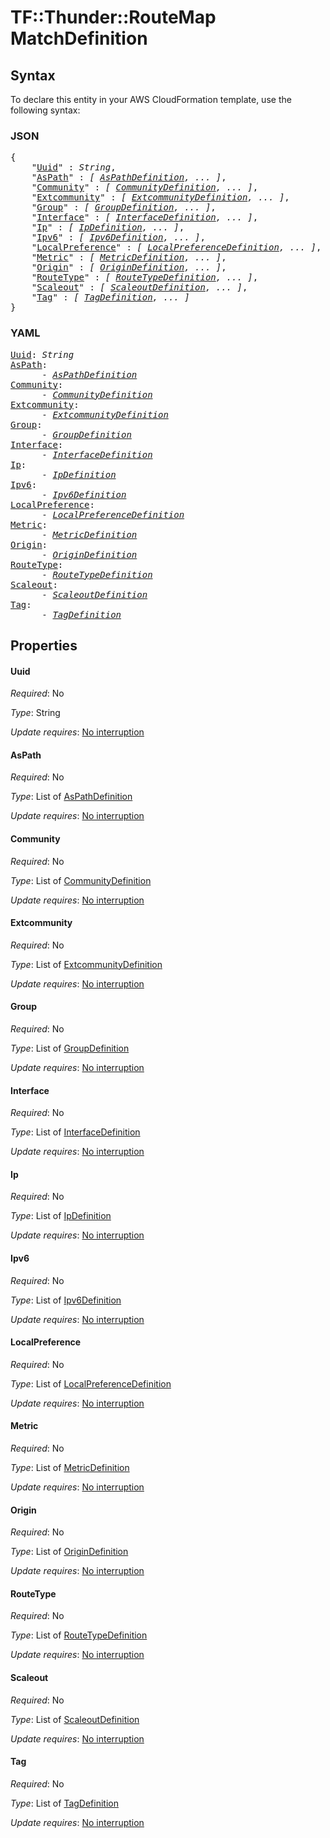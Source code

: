 # TF::Thunder::RouteMap MatchDefinition

## Syntax

To declare this entity in your AWS CloudFormation template, use the following syntax:

### JSON

<pre>
{
    "<a href="#uuid" title="Uuid">Uuid</a>" : <i>String</i>,
    "<a href="#aspath" title="AsPath">AsPath</a>" : <i>[ <a href="aspathdefinition.md">AsPathDefinition</a>, ... ]</i>,
    "<a href="#community" title="Community">Community</a>" : <i>[ <a href="communitydefinition.md">CommunityDefinition</a>, ... ]</i>,
    "<a href="#extcommunity" title="Extcommunity">Extcommunity</a>" : <i>[ <a href="extcommunitydefinition.md">ExtcommunityDefinition</a>, ... ]</i>,
    "<a href="#group" title="Group">Group</a>" : <i>[ <a href="groupdefinition.md">GroupDefinition</a>, ... ]</i>,
    "<a href="#interface" title="Interface">Interface</a>" : <i>[ <a href="interfacedefinition.md">InterfaceDefinition</a>, ... ]</i>,
    "<a href="#ip" title="Ip">Ip</a>" : <i>[ <a href="ipdefinition.md">IpDefinition</a>, ... ]</i>,
    "<a href="#ipv6" title="Ipv6">Ipv6</a>" : <i>[ <a href="ipv6definition.md">Ipv6Definition</a>, ... ]</i>,
    "<a href="#localpreference" title="LocalPreference">LocalPreference</a>" : <i>[ <a href="localpreferencedefinition.md">LocalPreferenceDefinition</a>, ... ]</i>,
    "<a href="#metric" title="Metric">Metric</a>" : <i>[ <a href="metricdefinition.md">MetricDefinition</a>, ... ]</i>,
    "<a href="#origin" title="Origin">Origin</a>" : <i>[ <a href="origindefinition.md">OriginDefinition</a>, ... ]</i>,
    "<a href="#routetype" title="RouteType">RouteType</a>" : <i>[ <a href="routetypedefinition.md">RouteTypeDefinition</a>, ... ]</i>,
    "<a href="#scaleout" title="Scaleout">Scaleout</a>" : <i>[ <a href="scaleoutdefinition.md">ScaleoutDefinition</a>, ... ]</i>,
    "<a href="#tag" title="Tag">Tag</a>" : <i>[ <a href="tagdefinition.md">TagDefinition</a>, ... ]</i>
}
</pre>

### YAML

<pre>
<a href="#uuid" title="Uuid">Uuid</a>: <i>String</i>
<a href="#aspath" title="AsPath">AsPath</a>: <i>
      - <a href="aspathdefinition.md">AsPathDefinition</a></i>
<a href="#community" title="Community">Community</a>: <i>
      - <a href="communitydefinition.md">CommunityDefinition</a></i>
<a href="#extcommunity" title="Extcommunity">Extcommunity</a>: <i>
      - <a href="extcommunitydefinition.md">ExtcommunityDefinition</a></i>
<a href="#group" title="Group">Group</a>: <i>
      - <a href="groupdefinition.md">GroupDefinition</a></i>
<a href="#interface" title="Interface">Interface</a>: <i>
      - <a href="interfacedefinition.md">InterfaceDefinition</a></i>
<a href="#ip" title="Ip">Ip</a>: <i>
      - <a href="ipdefinition.md">IpDefinition</a></i>
<a href="#ipv6" title="Ipv6">Ipv6</a>: <i>
      - <a href="ipv6definition.md">Ipv6Definition</a></i>
<a href="#localpreference" title="LocalPreference">LocalPreference</a>: <i>
      - <a href="localpreferencedefinition.md">LocalPreferenceDefinition</a></i>
<a href="#metric" title="Metric">Metric</a>: <i>
      - <a href="metricdefinition.md">MetricDefinition</a></i>
<a href="#origin" title="Origin">Origin</a>: <i>
      - <a href="origindefinition.md">OriginDefinition</a></i>
<a href="#routetype" title="RouteType">RouteType</a>: <i>
      - <a href="routetypedefinition.md">RouteTypeDefinition</a></i>
<a href="#scaleout" title="Scaleout">Scaleout</a>: <i>
      - <a href="scaleoutdefinition.md">ScaleoutDefinition</a></i>
<a href="#tag" title="Tag">Tag</a>: <i>
      - <a href="tagdefinition.md">TagDefinition</a></i>
</pre>

## Properties

#### Uuid

_Required_: No

_Type_: String

_Update requires_: [No interruption](https://docs.aws.amazon.com/AWSCloudFormation/latest/UserGuide/using-cfn-updating-stacks-update-behaviors.html#update-no-interrupt)

#### AsPath

_Required_: No

_Type_: List of <a href="aspathdefinition.md">AsPathDefinition</a>

_Update requires_: [No interruption](https://docs.aws.amazon.com/AWSCloudFormation/latest/UserGuide/using-cfn-updating-stacks-update-behaviors.html#update-no-interrupt)

#### Community

_Required_: No

_Type_: List of <a href="communitydefinition.md">CommunityDefinition</a>

_Update requires_: [No interruption](https://docs.aws.amazon.com/AWSCloudFormation/latest/UserGuide/using-cfn-updating-stacks-update-behaviors.html#update-no-interrupt)

#### Extcommunity

_Required_: No

_Type_: List of <a href="extcommunitydefinition.md">ExtcommunityDefinition</a>

_Update requires_: [No interruption](https://docs.aws.amazon.com/AWSCloudFormation/latest/UserGuide/using-cfn-updating-stacks-update-behaviors.html#update-no-interrupt)

#### Group

_Required_: No

_Type_: List of <a href="groupdefinition.md">GroupDefinition</a>

_Update requires_: [No interruption](https://docs.aws.amazon.com/AWSCloudFormation/latest/UserGuide/using-cfn-updating-stacks-update-behaviors.html#update-no-interrupt)

#### Interface

_Required_: No

_Type_: List of <a href="interfacedefinition.md">InterfaceDefinition</a>

_Update requires_: [No interruption](https://docs.aws.amazon.com/AWSCloudFormation/latest/UserGuide/using-cfn-updating-stacks-update-behaviors.html#update-no-interrupt)

#### Ip

_Required_: No

_Type_: List of <a href="ipdefinition.md">IpDefinition</a>

_Update requires_: [No interruption](https://docs.aws.amazon.com/AWSCloudFormation/latest/UserGuide/using-cfn-updating-stacks-update-behaviors.html#update-no-interrupt)

#### Ipv6

_Required_: No

_Type_: List of <a href="ipv6definition.md">Ipv6Definition</a>

_Update requires_: [No interruption](https://docs.aws.amazon.com/AWSCloudFormation/latest/UserGuide/using-cfn-updating-stacks-update-behaviors.html#update-no-interrupt)

#### LocalPreference

_Required_: No

_Type_: List of <a href="localpreferencedefinition.md">LocalPreferenceDefinition</a>

_Update requires_: [No interruption](https://docs.aws.amazon.com/AWSCloudFormation/latest/UserGuide/using-cfn-updating-stacks-update-behaviors.html#update-no-interrupt)

#### Metric

_Required_: No

_Type_: List of <a href="metricdefinition.md">MetricDefinition</a>

_Update requires_: [No interruption](https://docs.aws.amazon.com/AWSCloudFormation/latest/UserGuide/using-cfn-updating-stacks-update-behaviors.html#update-no-interrupt)

#### Origin

_Required_: No

_Type_: List of <a href="origindefinition.md">OriginDefinition</a>

_Update requires_: [No interruption](https://docs.aws.amazon.com/AWSCloudFormation/latest/UserGuide/using-cfn-updating-stacks-update-behaviors.html#update-no-interrupt)

#### RouteType

_Required_: No

_Type_: List of <a href="routetypedefinition.md">RouteTypeDefinition</a>

_Update requires_: [No interruption](https://docs.aws.amazon.com/AWSCloudFormation/latest/UserGuide/using-cfn-updating-stacks-update-behaviors.html#update-no-interrupt)

#### Scaleout

_Required_: No

_Type_: List of <a href="scaleoutdefinition.md">ScaleoutDefinition</a>

_Update requires_: [No interruption](https://docs.aws.amazon.com/AWSCloudFormation/latest/UserGuide/using-cfn-updating-stacks-update-behaviors.html#update-no-interrupt)

#### Tag

_Required_: No

_Type_: List of <a href="tagdefinition.md">TagDefinition</a>

_Update requires_: [No interruption](https://docs.aws.amazon.com/AWSCloudFormation/latest/UserGuide/using-cfn-updating-stacks-update-behaviors.html#update-no-interrupt)


